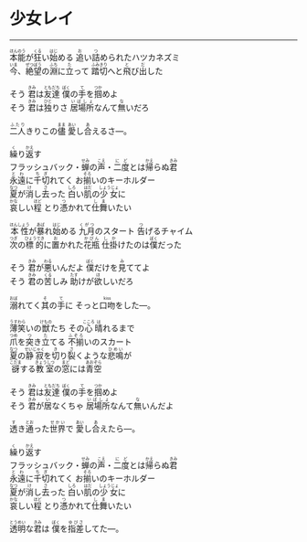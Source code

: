 # 少女レイ
---
<lyric>
<ruby>本能<rt>ほんのう</rt></ruby>が<ruby>狂<rt>くる</rt></ruby>い<ruby>始<rt>はじ</rt></ruby>める <ruby>追<rt>お</rt></ruby>い<ruby>詰<rt>つ</rt></ruby>められたハツカネズミ<br/>&#13;
<ruby>今<rt>いま</rt></ruby>、<ruby>絶望<rt>ぜつぼう</rt></ruby>の<ruby>淵<rt>ふち</rt></ruby>に<ruby>立<rt>た</rt></ruby>って <ruby>踏切<rt>ふみきり</rt></ruby>へと<ruby>飛<rt>と</rt></ruby>び<ruby>出<rt>だ</rt></ruby>した<br/>&#13;
<br/>&#13;
そう <ruby>君<rt>きみ</rt></ruby>は<ruby>友達<rt>ともだち</rt></ruby> <ruby>僕<rt>ぼく</rt></ruby>の<ruby>手<rt>て</rt></ruby>を<ruby>掴<rt>つか</rt></ruby>めよ<br/>&#13;
そう <ruby>君<rt>きみ</rt></ruby>は<ruby>独<rt>ひと</rt></ruby>りさ <ruby>居場所<rt>いばしょ</rt></ruby>なんて<ruby>無<rt>な</rt></ruby>いだろ<br/>&#13;
<br/>&#13;
<ruby>二人<rt>ふたり</rt></ruby>きりこの<ruby>儘<rt>まま</rt></ruby> <ruby>愛<rt>あい</rt></ruby>し<ruby>合<rt>あ</rt></ruby>えるさ―。<br/>&#13;
<br/>&#13;
<ruby>繰<rt>く</rt></ruby>り<ruby>返<rt>かえ</rt></ruby>す<br/>&#13;
フラッシュバック・<ruby>蝉<rt>せみ</rt></ruby>の<ruby>声<rt>こえ</rt></ruby>・<ruby>二度<rt>にど</rt></ruby>とは<ruby>帰<rt>かえ</rt></ruby>らぬ<ruby>君<rt>きみ</rt></ruby><br/>&#13;
<ruby>永遠<rt>とわ</rt></ruby>に<ruby>千切<rt>ちぎ</rt></ruby>れてく お<ruby>揃<rt>そろ</rt></ruby>いのキーホルダー<br/>&#13;
<ruby>夏<rt>なつ</rt></ruby>が<ruby>消<rt>け</rt></ruby>し<ruby>去<rt>さ</rt></ruby>った <ruby>白<rt>しろ</rt></ruby>い<ruby>肌<rt>はだ</rt></ruby>の<ruby>少女<rt>しょうじょ</rt></ruby>に<br/>&#13;
<ruby>哀<rt>かな</rt></ruby>しい<ruby>程<rt>ほど</rt></ruby> とり<ruby>憑<rt>つ</rt></ruby>かれて<ruby>仕舞<rt>しま</rt></ruby>いたい<br/>&#13;
<br/>&#13;
<ruby>本性<rt>ほんしょう</rt></ruby>が<ruby>暴<rt>あば</rt></ruby>れ<ruby>始<rt>はじ</rt></ruby>める <ruby>九月<rt>くがつ</rt></ruby>のスタート <ruby>告<rt>つ</rt></ruby>げるチャイム<br/>&#13;
<ruby>次<rt>つぎ</rt></ruby>の<ruby>標的<rt>ひょうてき</rt></ruby>に<ruby>置<rt>お</rt></ruby>かれた<ruby>花瓶<rt>かびん</rt></ruby> <ruby>仕掛<rt>しか</rt></ruby>けたのは<ruby>僕<rt>ぼく</rt></ruby>だった<br/>&#13;
<br/>&#13;
そう <ruby>君<rt>きみ</rt></ruby>が<ruby>悪<rt>わる</rt></ruby>いんだよ <ruby>僕<rt>ぼく</rt></ruby>だけを<ruby>見<rt>み</rt></ruby>ててよ<br/>&#13;
そう <ruby>君<rt>きみ</rt></ruby>の<ruby>苦<rt>くる</rt></ruby>しみ <ruby>助<rt>たす</rt></ruby>けが<ruby>欲<rt>ほ</rt></ruby>しいだろ<br/>&#13;
<br/>&#13;
<ruby>溺<rt>おぼ</rt></ruby>れてく<ruby>其<rt>そ</rt></ruby>の<ruby>手<rt>て</rt></ruby>に そっと<ruby>口吻<rt>kiss</rt></ruby>をした―。<br/>&#13;
<br/>&#13;
<ruby>薄笑<rt>うすわら</rt></ruby>いの<ruby>獣<rt>けもの</rt></ruby>たち その<ruby>心<rt>こころ</rt></ruby><ruby>晴<rt>は</rt></ruby>れるまで<br/>&#13;
<ruby>爪<rt>つめ</rt></ruby>を<ruby>突<rt>つ</rt></ruby>き<ruby>立<rt>た</rt></ruby>てる <ruby>不揃<rt>ふぞろ</rt></ruby>いのスカート<br/>&#13;
<ruby>夏<rt>なつ</rt></ruby>の<ruby>静寂<rt>せいじゃく</rt></ruby>を<ruby>切<rt>き</rt></ruby>り<ruby>裂<rt>さ</rt></ruby>くような<ruby>悲鳴<rt>ひめい</rt></ruby>が<br/>&#13;
<ruby>谺<rt>こだま</rt></ruby>する<ruby>教室<rt>きょうしつ</rt></ruby>の<ruby>窓<rt>まど</rt></ruby>には<ruby>青空<rt>あおぞら</rt></ruby><br/>&#13;
<br/>&#13;
そう <ruby>君<rt>きみ</rt></ruby>は<ruby>友達<rt>ともだち</rt></ruby> <ruby>僕<rt>ぼく</rt></ruby>の<ruby>手<rt>て</rt></ruby>を<ruby>掴<rt>つか</rt></ruby>めよ<br/>&#13;
そう <ruby>君<rt>きみ</rt></ruby>が<ruby>居<rt>い</rt></ruby>なくちゃ <ruby>居場所<rt>いばしょ</rt></ruby>なんて<ruby>無<rt>な</rt></ruby>いんだよ<br/>&#13;
<br/>&#13;
<ruby>透<rt>す</rt></ruby>き<ruby>通<rt>とお</rt></ruby>った<ruby>世界<rt>せかい</rt></ruby>で <ruby>愛<rt>あい</rt></ruby>し<ruby>合<rt>あ</rt></ruby>えたら―。<br/>&#13;
<br/>&#13;
<ruby>繰<rt>く</rt></ruby>り<ruby>返<rt>かえ</rt></ruby>す<br/>&#13;
フラッシュバック・<ruby>蝉<rt>せみ</rt></ruby>の<ruby>声<rt>こえ</rt></ruby>・<ruby>二度<rt>にど</rt></ruby>とは<ruby>帰<rt>かえ</rt></ruby>らぬ<ruby>君<rt>きみ</rt></ruby><br/>&#13;
<ruby>永遠<rt>とわ</rt></ruby>に<ruby>千切<rt>ちぎ</rt></ruby>れてく お<ruby>揃<rt>そろ</rt></ruby>いのキーホルダー<br/>&#13;
<ruby>夏<rt>なつ</rt></ruby>が<ruby>消<rt>け</rt></ruby>し<ruby>去<rt>さ</rt></ruby>った <ruby>白<rt>しろ</rt></ruby>い<ruby>肌<rt>はだ</rt></ruby>の<ruby>少女<rt>しょうじょ</rt></ruby>に<br/>&#13;
<ruby>哀<rt>かな</rt></ruby>しい<ruby>程<rt>ほど</rt></ruby> とり<ruby>憑<rt>つ</rt></ruby>かれて<ruby>仕舞<rt>しま</rt></ruby>いたい<br/>&#13;
<br/>&#13;
<ruby>透明<rt>とうめい</rt></ruby>な<ruby>君<rt>きみ</rt></ruby>は <ruby>僕<rt>ぼく</rt></ruby>を<ruby>指差<rt>ゆびさ</rt></ruby>してた―。<br/>&#13;
</lyric>
